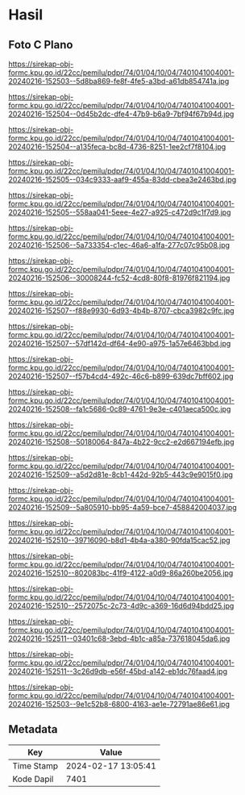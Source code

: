 # Hasil

## Foto C Plano

https://sirekap-obj-formc.kpu.go.id/22cc/pemilu/pdpr/74/01/04/10/04/7401041004001-20240216-152503--5d8ba869-fe8f-4fe5-a3bd-a61db854741a.jpg

https://sirekap-obj-formc.kpu.go.id/22cc/pemilu/pdpr/74/01/04/10/04/7401041004001-20240216-152504--0d45b2dc-dfe4-47b9-b6a9-7bf94f67b94d.jpg

https://sirekap-obj-formc.kpu.go.id/22cc/pemilu/pdpr/74/01/04/10/04/7401041004001-20240216-152504--a135feca-bc8d-4736-8251-1ee2cf7f8104.jpg

https://sirekap-obj-formc.kpu.go.id/22cc/pemilu/pdpr/74/01/04/10/04/7401041004001-20240216-152505--034c9333-aaf9-455a-83dd-cbea3e2463bd.jpg

https://sirekap-obj-formc.kpu.go.id/22cc/pemilu/pdpr/74/01/04/10/04/7401041004001-20240216-152505--558aa041-5eee-4e27-a925-c472d9c1f7d9.jpg

https://sirekap-obj-formc.kpu.go.id/22cc/pemilu/pdpr/74/01/04/10/04/7401041004001-20240216-152506--5a733354-c1ec-46a6-a1fa-277c07c95b08.jpg

https://sirekap-obj-formc.kpu.go.id/22cc/pemilu/pdpr/74/01/04/10/04/7401041004001-20240216-152506--30008244-fc52-4cd8-80f8-81976f821194.jpg

https://sirekap-obj-formc.kpu.go.id/22cc/pemilu/pdpr/74/01/04/10/04/7401041004001-20240216-152507--f88e9930-6d93-4b4b-8707-cbca3982c9fc.jpg

https://sirekap-obj-formc.kpu.go.id/22cc/pemilu/pdpr/74/01/04/10/04/7401041004001-20240216-152507--57df142d-df64-4e90-a975-1a57e6463bbd.jpg

https://sirekap-obj-formc.kpu.go.id/22cc/pemilu/pdpr/74/01/04/10/04/7401041004001-20240216-152507--f57b4cd4-492c-46c6-b899-639dc7bff602.jpg

https://sirekap-obj-formc.kpu.go.id/22cc/pemilu/pdpr/74/01/04/10/04/7401041004001-20240216-152508--fa1c5686-0c89-4761-9e3e-c401aeca500c.jpg

https://sirekap-obj-formc.kpu.go.id/22cc/pemilu/pdpr/74/01/04/10/04/7401041004001-20240216-152508--50180064-847a-4b22-9cc2-e2d667194efb.jpg

https://sirekap-obj-formc.kpu.go.id/22cc/pemilu/pdpr/74/01/04/10/04/7401041004001-20240216-152509--a5d2d81e-8cb1-442d-92b5-443c9e9015f0.jpg

https://sirekap-obj-formc.kpu.go.id/22cc/pemilu/pdpr/74/01/04/10/04/7401041004001-20240216-152509--5a805910-bb95-4a59-bce7-458842004037.jpg

https://sirekap-obj-formc.kpu.go.id/22cc/pemilu/pdpr/74/01/04/10/04/7401041004001-20240216-152510--39716090-b8d1-4b4a-a380-90fda15cac52.jpg

https://sirekap-obj-formc.kpu.go.id/22cc/pemilu/pdpr/74/01/04/10/04/7401041004001-20240216-152510--802083bc-41f9-4122-a0d9-86a260be2056.jpg

https://sirekap-obj-formc.kpu.go.id/22cc/pemilu/pdpr/74/01/04/10/04/7401041004001-20240216-152510--2572075c-2c73-4d9c-a369-16d6d94bdd25.jpg

https://sirekap-obj-formc.kpu.go.id/22cc/pemilu/pdpr/74/01/04/10/04/7401041004001-20240216-152511--03401c68-3ebd-4b1c-a85a-737618045da6.jpg

https://sirekap-obj-formc.kpu.go.id/22cc/pemilu/pdpr/74/01/04/10/04/7401041004001-20240216-152511--3c26d9db-e56f-45bd-a142-eb1dc76faad4.jpg

https://sirekap-obj-formc.kpu.go.id/22cc/pemilu/pdpr/74/01/04/10/04/7401041004001-20240216-152503--9e1c52b8-6800-4163-ae1e-72791ae86e61.jpg


## Metadata

| Key        | Value               |
| ---------- | ------------------- |
| Time Stamp | 2024-02-17 13:05:41 |
| Kode Dapil | 7401                |



